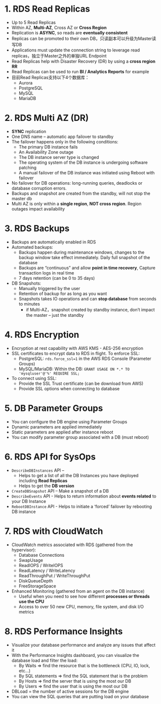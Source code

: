 
# 1. RDS Read Replicas
- Up to 5 Read Replicas
- Within AZ, **Multi-AZ**, Cross AZ or **Cross Region**
- Replication is **ASYNC**, so reads are **eventually consistent**
- Replicas can be promoted to their own DB，只读副本可以升级为Master读写DB
- Applications must update the connection string to leverage read replicas，独立于Master之外的单独URL Endpoint
- Read Replicas help with Disaster Recovery (DR) by using a **cross region RR**
- Read Replicas can be used to run **BI / Analytics Reports** for example
- 目前Read Replicas支持以下4个数据库：
  - Aurora
  - PostgreSQL
  - MySQL
  - MariaDB

# 2. RDS Multi AZ (DR)
- **SYNC** replication
- One DNS name – automatic app failover to standby
- The failover happens only in the following conditions:
  - The primary DB instance fails
  - An Availability Zone outage
  - The DB instance server type is changed
  - The operating system of the DB instance is undergoing software patching
  - A manual failover of the DB instance was initiated using Reboot with failover
- No failover for DB operations: long-running queries, deadlocks or database corruption errors.
- Backups and snapshot are created from the standby, will not stop the master db
- Multi AZ is only within a **single region**, **NOT cross region**. Region outages impact availability

# 3. RDS Backups
- Backups are automatically enabled in RDS
- Automated backups:
  - Backups happen during maintenance windows, changes to the backup window take effect immediately. Daily full snapshot of the database
  - Backups are “continuous” and allow **point in time recovery**, Capture transaction logs in real time
  - 7 days retention (can be 0 to 35 days)
- DB Snapshots:
  - Manually triggered by the user
  - Retention of backup for as long as you want
  - Snapshots takes IO operations and can **stop database** from seconds to minutes
    - if Multi-AZ，snapshot created by standby instance, don’t impact the master – just the standby
# 4. RDS Encryption
- Encryption at rest capability with AWS KMS - AES-256 encryption
- SSL certificates to encrypt data to RDS in flight. To enforce SSL:
  - PostgreSQL: `rds.force_ssl=1` in the AWS RDS Console (Parameter Groups)
  - MySQL/MariaDB: Within the DB: `GRANT USAGE ON *.* TO 'mysqluser'@'%' REQUIRE SSL;`
- To connect using SSL:
  - Provide the SSL Trust certificate (can be download from AWS)
  - Provide SSL options when connecting to database


# 5. DB Parameter Groups
- You can configure the DB engine using Parameter Groups
- Dynamic parameters are applied immediately
- Static parameters are applied after instance reboot
- You can modify parameter group associated with a DB (must reboot)

# 6. RDS API for SysOps
- `DescribeDBInstances` API –
  - Helps to get a list of all the DB Instances you have deployed including **Read Replicas**
  - Helps to get the **DB version**
- `CreateDBSnapshot` API – Make a snapshot of a DB
- `DescribeEvents` API - Helps to return information about **events related** to your DB Instance
- `RebootDBInstance` API - Helps to initiate a ‘forced’ failover by rebooting DB instance


# 7. RDS with CloudWatch
- CloudWatch metrics associated with RDS (gathered from the hypervisor):
  - Database Connections
  - SwapUsage
  - ReadIOPS / WriteIOPS
  - ReadLatency / WriteLatency
  - ReadThroughPut / WriteThroughPut
  - DiskQueueDepth
  - FreeStorageSpace
- Enhanced Monitoring (gathered from an agent on the DB instance)
  - Useful when you need to see how different **processes or threads use the CPU**
  - Access to over 50 new CPU, memory, file system, and disk I/O metrics


# 8. RDS Performance Insights
- Visualize your database performance and analyze any issues that affect it
- With the Performance Insights dashboard, you can visualize the database load and filter the load:
  - By Waits => find the resource that is the bottleneck (CPU, IO, lock, etc…)
  - By SQL statements => find the SQL statement that is the problem
  - By Hosts => find the server that is using the most our DB
  - By Users => find the user that is using the most our DB
- DBLoad = the number of active sessions for the DB engine
- You can view the SQL queries that are putting load on your database































